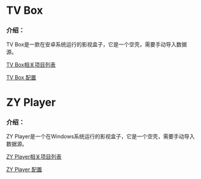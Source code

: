 # TV Box

### 介绍：

TV Box是一款在安卓系统运行的影视盒子，它是一个空壳，需要手动导入数据源。

[TV Box相关项目列表](https://github.com/stars/aa1555/lists/tvbox-%E5%90%AB%E6%95%B0%E6%8D%AE%E6%BA%90)

[TV Box 配置](https://github.com/aa1555/Repository/tree/main/Video%2F02.TV%20Box%20%E9%85%8D%E7%BD%AE)

# ZY Player

### 介绍：

ZY Player是一个在Windows系统运行的影视盒子，它是一个空壳，需要手动导入数据源。

[ZY Player相关项目列表](https://github.com/stars/aa1555/lists/zy-player-win%E7%89%88%E7%94%B5%E8%A7%86%E7%9B%92%E5%AD%90)

[ZY Player 配置](https://github.com/aa1555/Repository/tree/main/Video/03.ZY%20Player%20%E9%85%8D%E7%BD%AE)

